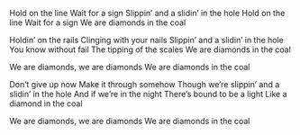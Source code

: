 Hold on the line
Wait for a sign
Slippin’ and a slidin’ in the hole
Hold on the line
Wait for a sign
We are diamonds in the coal

Holdin’ on the rails
Clinging with your nails
Slippin’ and a slidin’ in the hole
You know without fail
The tipping of the scales
We are diamonds in the coal

We are diamonds, we are diamonds
We are diamonds in the coal

Don’t give up now
Make it through somehow
Though we’re slippin’ and a slidin’ in the hole
And if we’re in the night
There’s bound to be a light
Like a diamond in the coal

We are diamonds, we are diamonds
We are diamonds in the coal
